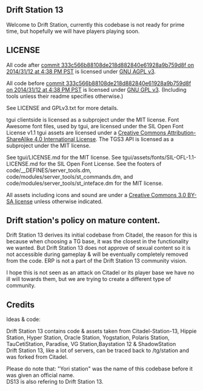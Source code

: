 
## Drift Station 13 <BR>

Welcome to Drift Station, currently this codebase is not ready for prime time, but hopefully we will have players playing soon.

## LICENSE

All code after [commit 333c566b88108de218d882840e61928a9b759d8f on 2014/31/12 at 4:38 PM PST](https://github.com/tgstation/tgstation/commit/333c566b88108de218d882840e61928a9b759d8f) is licensed under [GNU AGPL v3](http://www.gnu.org/licenses/agpl-3.0.html).

All code before [commit 333c566b88108de218d882840e61928a9b759d8f on 2014/31/12 at 4:38 PM PST](https://github.com/tgstation/tgstation/commit/333c566b88108de218d882840e61928a9b759d8f) is licensed under [GNU GPL v3](https://www.gnu.org/licenses/gpl-3.0.html).
(Including tools unless their readme specifies otherwise.)

See LICENSE and GPLv3.txt for more details.

tgui clientside is licensed as a subproject under the MIT license.
Font Awesome font files, used by tgui, are licensed under the SIL Open Font License v1.1
tgui assets are licensed under a [Creative Commons Attribution-ShareAlike 4.0 International License](http://creativecommons.org/licenses/by-sa/4.0/).
The TGS3 API is licensed as a subproject under the MIT license.

See tgui/LICENSE.md for the MIT license.
See tgui/assets/fonts/SIL-OFL-1.1-LICENSE.md for the SIL Open Font License.
See the footers of code/\_\_DEFINES/server\_tools.dm, code/modules/server\_tools/st\_commands.dm, and code/modules/server\_tools/st\_inteface.dm for the MIT license.

All assets including icons and sound are under a [Creative Commons 3.0 BY-SA license](http://creativecommons.org/licenses/by-sa/3.0/) unless otherwise indicated.

## Drift station's policy on mature content.
Drift Station 13 derives its initial codebase from Citadel, the reason for this is because when choosing a TG base, it was the closest in the functionality we wanted. But Drift Station 13 does not approve of sexual content so it is not accessible during gameplay & will be eventually completely removed from the code. ERP is not a part of the Drift Station 13 community vision.

I hope this is not seen as an attack on Citadel or its player base we have no ill will towards them, but we are trying to create a different type of community.
## Credits
Ideas & code:<br>

Drift Station 13 contains code & assets taken from Citadel-Station-13, Hippie Station, Hyper Station, Oracle Station, Yogstation, Polaris Station, TauCetiStation, Paradise, VG Station,Baystation 12 & ShadowStation<BR>
Drift Station 13, like a lot of servers, can be traced back to /tg/station and was forked from Citadel.

Please do note that: "Yori station" was the name of this codebase before it was given an official name.<br>
DS13 is also refering to Drift Station 13.
